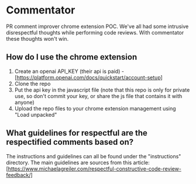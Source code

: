 # Commentator
PR comment improver chrome extension POC. 
We've all had some intrusive disrespectful thoughts while performing code reviews. 
With commentator these thoughts won't win. 

## How do I use the chrome extension ##
1. Create an openai API_KEY (their api is paid) - [https://platform.openai.com/docs/quickstart/account-setup]
2. Clone the repo
3. Put the api key in the javascript file (note that this repo is only for private use, so don't commit your key, or share the js file that contains it with anyone)
4. Upload the repo files to your chrome extension management using "Load unpacked"

## What guidelines for respectful are the respectified comments based on? ## 
The instructions and guidelines can all be found under the "instructions" directory. 
The main guidelines are sources from this article: [https://www.michaelagreiler.com/respectful-constructive-code-review-feedback/]